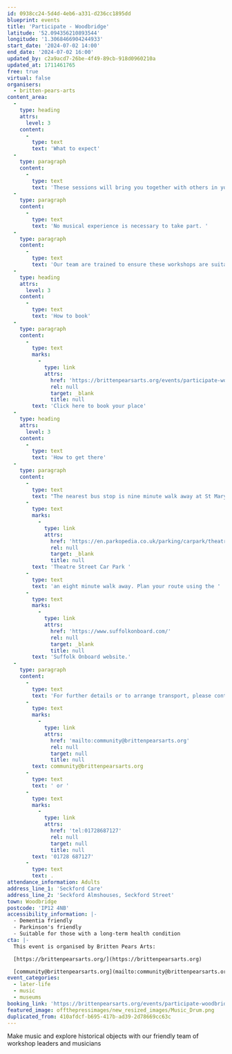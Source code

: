 ```yaml
---
id: 0938cc24-5d4d-4eb6-a331-d236cc1895dd
blueprint: events
title: 'Participate - Woodbridge'
latitude: '52.094356210893544'
longitude: '1.3068466904244933'
start_date: '2024-07-02 14:00'
end_date: '2024-07-02 16:00'
updated_by: c2a9acd7-26be-4f49-89cb-918d0960210a
updated_at: 1711461765
free: true
virtual: false
organisers:
  - britten-pears-arts
content_area:
  -
    type: heading
    attrs:
      level: 3
    content:
      -
        type: text
        text: 'What to expect'
  -
    type: paragraph
    content:
      -
        type: text
        text: 'These sessions will bring you together with others in your local community, providing opportunity to take part in activities and connect over tea and cake. '
  -
    type: paragraph
    content:
      -
        type: text
        text: 'No musical experience is necessary to take part. '
  -
    type: paragraph
    content:
      -
        type: text
        text: 'Our team are trained to ensure these workshops are suitable for those living with long term health conditions, including dementia and Parkinson’s. '
  -
    type: heading
    attrs:
      level: 3
    content:
      -
        type: text
        text: 'How to book'
  -
    type: paragraph
    content:
      -
        type: text
        marks:
          -
            type: link
            attrs:
              href: 'https://brittenpearsarts.org/events/participate-woodbridge'
              rel: null
              target: _blank
              title: null
        text: 'Click here to book your place'
  -
    type: heading
    attrs:
      level: 3
    content:
      -
        type: text
        text: 'How to get there'
  -
    type: paragraph
    content:
      -
        type: text
        text: "The nearest bus stop is nine minute walk away at St Mary's and is serviced by the 70 and 70A Village Buses. It is a 9 minute walk from the venue. The nearest car park is the "
      -
        type: text
        marks:
          -
            type: link
            attrs:
              href: 'https://en.parkopedia.co.uk/parking/carpark/theatre_street/ip12/woodbridge/?arriving=202403261400&leaving=202403261600'
              rel: null
              target: _blank
              title: null
        text: 'Theatre Street Car Park '
      -
        type: text
        text: 'an eight minute walk away. Plan your route using the '
      -
        type: text
        marks:
          -
            type: link
            attrs:
              href: 'https://www.suffolkonboard.com/'
              rel: null
              target: _blank
              title: null
        text: 'Suffolk Onboard website.'
  -
    type: paragraph
    content:
      -
        type: text
        text: 'For further details or to arrange transport, please contact the Community Team on '
      -
        type: text
        marks:
          -
            type: link
            attrs:
              href: 'mailto:community@brittenpearsarts.org'
              rel: null
              target: null
              title: null
        text: community@brittenpearsarts.org
      -
        type: text
        text: ' or '
      -
        type: text
        marks:
          -
            type: link
            attrs:
              href: 'tel:01728687127'
              rel: null
              target: null
              title: null
        text: '01728 687127'
      -
        type: text
        text: .
attendance_information: Adults
address_line_1: 'Seckford Care'
address_line_2: 'Seckford Almshouses, Seckford Street'
town: Woodbridge
postcode: 'IP12 4NB'
accessibility_information: |-
  - Dementia friendly
  - Parkinson's friendly 
  - Suitable for those with a long-term health condition
cta: |-
  This event is organised by Britten Pears Arts:

  [https://brittenpearsarts.org/](https://brittenpearsarts.org)

  [community@brittenpearsarts.org](mailto:community@brittenpearsarts.org)
event_categories:
  - later-life
  - music
  - museums
booking_link: 'https://brittenpearsarts.org/events/participate-woodbridge'
featured_image: offthepressimages/new_resized_images/Music_Drum.png
duplicated_from: 410afdcf-b695-417b-ad39-2d78669cc63c
---
```

Make music and explore historical objects with our friendly team of workshop leaders and musicians